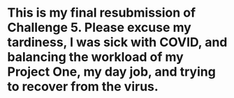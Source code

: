 # This is my final resubmission of Challenge 5. Please excuse my tardiness, I was sick with COVID, and balancing the workload of my Project One, my day job, and trying to recover from the virus.  
